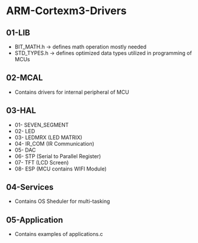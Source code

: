 # ARM-Cortexm3-Drivers
## 01-LIB
* BIT_MATH.h -> defines math operation mostly needed 
* STD_TYPES.h -> defines optimized data types utilized in programming of MCUs
## 02-MCAL
* Contains drivers for internal peripheral of MCU 
## 03-HAL
* 01- SEVEN_SEGMENT
* 02- LED
* 03- LEDMRX (LED MATRIX)
* 04- IR_COM (IR Communication)
* 05- DAC 
* 06- STP (Serial to Parallel Register)
* 07- TFT (LCD Screen)
* 08- ESP (MCU contains WIFI Module)
## 04-Services
* Contains OS Sheduler for multi-tasking
## 05-Application
* Contains examples of applications.c 